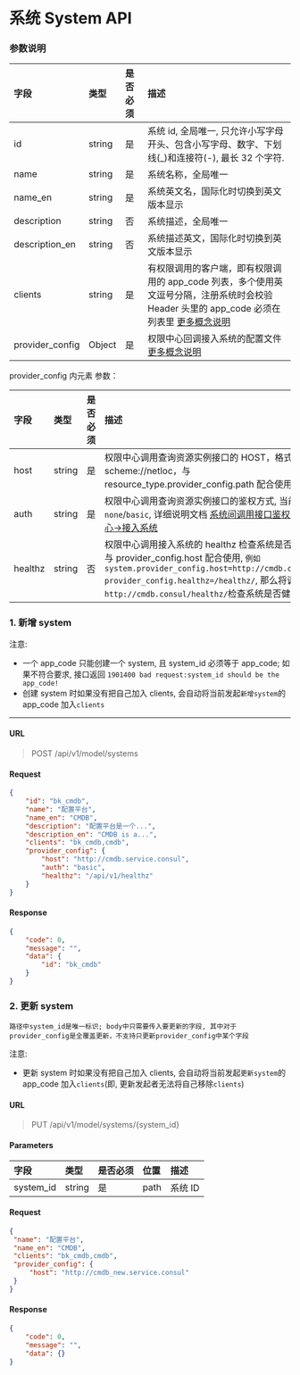 # 系统 System API

### 参数说明
| 字段 |  类型 |是否必须  | 描述  |
|:---|:---|:---|:---|
| id | string | 是 | 系统 id, 全局唯一, 只允许小写字母开头、包含小写字母、数字、下划线(_)和连接符(-), 最长 32 个字符. |
| name |string | 是 | 系统名称，全局唯一 |
| name_en | string | 是 | 系统英文名，国际化时切换到英文版本显示 |
| description |string | 否 | 系统描述，全局唯一 |
| description_en | string | 否 | 系统描述英文，国际化时切换到英文版本显示 |
| clients | string | 是 | 有权限调用的客户端，即有权限调用的 app_code 列表，多个使用英文逗号分隔，注册系统时会校验 Header 头里的 app_code 必须在列表里 [更多概念说明](./00-Concepts.md) |
| provider_config | Object | 是 | 权限中心回调接入系统的配置文件 [更多概念说明](./00-Concepts.md)  |

provider_config 内元素 参数：

| 字段 |  类型 |是否必须  | 描述  |
|:---|:---|:---|:---|
| host | string | 是 | 权限中心调用查询资源实例接口的 HOST，格式：scheme://netloc，与 resource_type.provider_config.path 配合使用 |
| auth | string | 是 | 权限中心调用查询资源实例接口的鉴权方式, 当前可选: `none`/`basic`, 详细说明文档 [系统间调用接口鉴权:权限中心->接入系统](../01-Overview/03-APIAuth.md)  |
| healthz | string | 否 | 权限中心调用接入系统的 healthz 检查系统是否健康; 与 provider_config.host 配合使用, `例如system.provider_config.host=http://cmdb.consul, provider_config.healthz=/healthz/`, 那么将调用`http://cmdb.consul/healthz/`检查系统是否健康.   |

### 1. 新增 system

注意: 

- 一个 app_code 只能创建一个 system, 且 system_id 必须等于 app_code; 如果不符合要求, 接口返回 `1901400 bad request:system_id should be the app_code!`
- 创建 system 时如果没有把自己加入 clients, 会自动将当前发起`新增system`的 app_code 加入`clients`



-------

#### URL

> POST /api/v1/model/systems

#### Request

```json
{
    "id": "bk_cmdb",
    "name": "配置平台",
    "name_en": "CMDB",
    "description": "配置平台是一个...",
    "description_en": "CMDB is a...",
    "clients": "bk_cmdb,cmdb",
    "provider_config": {
        "host": "http://cmdb.service.consul",
        "auth": "basic",
        "healthz": "/api/v1/healthz"
    }
}
```
#### Response
```json
{
    "code": 0,
    "message": "",
    "data": {
        "id": "bk_cmdb"
    }
}
```

### 2. 更新 system

`路径中system_id是唯一标识; body中只需要传入要更新的字段, 其中对于provider_config是全覆盖更新，不支持只更新provider_config中某个字段`

注意: 
- 更新 system 时如果没有把自己加入 clients, 会自动将当前发起`更新system`的 app_code 加入`clients`(即, 更新发起者无法将自己移除`clients`)

#### URL

> PUT /api/v1/model/systems/{system_id}

#### Parameters

|字段 |类型 |是否必须 |位置 |描述 |
|:--|:--|:--|:--|:--|
|system_id |string |是 |path |系统 ID |

#### Request

   ```json
{
    "name": "配置平台",
    "name_en": "CMDB",
    "clients": "bk_cmdb,cmdb",
    "provider_config": {
        "host": "http://cmdb_new.service.consul"
    }
}
   ```

#### Response
```json
{
    "code": 0,
    "message": "",
    "data": {}
}
```
